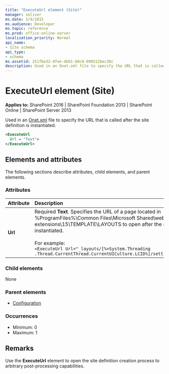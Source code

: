 ```yaml
---
title: "ExecuteUrl element (Site)"
manager: soliver
ms.date: 3/9/2015
ms.audience: Developer
ms.topic: reference
ms.prod: office-online-server
localization_priority: Normal
api_name:
- Site schema
api_type:
- schema
ms.assetid: 251fbe32-dfee-4bb1-b0c8-098512bec38c
description: Used in an Onet.xml file to specify the URL that is called after the site definition is instantiated.
---
```


# ExecuteUrl element (Site)

**Applies to:** SharePoint 2016 | SharePoint Foundation 2013 | SharePoint Online | SharePoint Server 2013
  
Used in an [Onet.xml](http://msdn.microsoft.com/library/b99d6657-d9ae-4135-a43c-c58cdfcdc6c1%28Office.15%29.aspx) file to specify the URL that is called after the site definition is instantiated. 
  
```XML
<ExecuteUrl
  Url = "Text">
</ExecuteUrl>
```

## Elements and attributes

The following sections describe attributes, child elements, and parent elements.

### Attributes

|**Attribute**|**Description**|
|:-----|:-----|
|**Url** <br/> |Required **Text**. Specifies the URL of a page located in %ProgramFiles%\Common Files\Microsoft Shared\web server extensions\15\TEMPLATE\LAYOUTS to open after the site is instantiated. <br/><br/>For example: <br/>`<ExecuteUrl Url="_layouts/[%=System.Threading .Thread.CurrentThread.CurrentUICulture.LCID%]/settings.aspx"/>` <br/> |
   
### Child elements

None
   
### Parent elements

- [Configuration](configuration-element-site.md)
   
### Occurrences

- Minimum: 0
- Maximum: 1  
   
## Remarks

Use the **ExecuteUrl** element to open the site definition creation process to arbitrary post-processing capabilities. 
  

